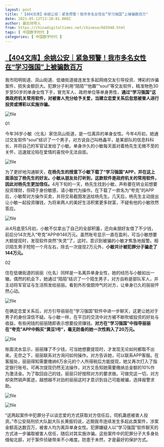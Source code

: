 ```yaml
---
layout: post
title: "【404文库】余姚公安｜紧急预警！我市多名女性在“学习强国”上被骗数百万"
date: 2021-05-12T13:28:01.000Z
author: 最后领导人
from: https://chinadigitaltimes.net/chinese/665948.html
tags: [ 中国数字时代 ]
categories: [ 中国数字时代 ]
---
```

<!--1620826081000-->
[【404文库】余姚公安｜紧急预警！我市多名女性在“学习强国”上被骗数百万](https://chinadigitaltimes.net/chinese/665948.html)
------

<div>
<p>我市阳明街道、凤山街道、低塘街道接连发生多起网络交友引导投资、博彩的诈骗案件，损失金额巨大。犯罪分子利用“陌陌”“他趣”“soul”等交友软件，精准物色30岁至50岁的单身女性下手，冒充军人、政府单位等单身男性，<strong>通过“学习强国”这类政府机关常用软件，对被害人充分给予关爱，当建立恋爱关系后忽悠被害人进行投资或博彩以实施诈骗。</strong></p><p><img src="https://chinadigitaltimes.net/chinese/files/2021/05/image-1620818858327.png" alt="file" /></p><p>01</p><p>今年36岁小敏（化名）家住凤山街道，是一位离异的单身女性。今年4月初，她通过交友软件“soul”结识了一个男子，对方说自己叫杨鑫平，是某部队的信息科科长，并将自己的军官证发给了小敏。单身许久的小敏每天面对着杨先生无微不至的关怀，迅速就沦陷在爱情的喜悦中无法自拔。</p><p><img src="https://chinadigitaltimes.net/chinese/files/2021/05/image-1620818914898.png" alt="file" /></p><p>为了更好地沟通聊天，<strong>在杨先生的授意下小敏下载了“学习强国”APP，并在这上面添加了杨先生的好友。小敏从朋友处打听到，这款软件是政府机关的常用软件，因此对杨先生更加信任。</strong>4月下旬的一天，杨先生找到小敏，声称要在转业前想要投资理财，但碍于身份敏感，请小敏代为操作。在下载了一款名为“夸克”的APP后，小敏帮对方操作买卖，并将交易截图发送给杨先生。几天后，杨先生主动提出让小敏一起投资赚钱，为将来两人的美好生活积累更多财富，不疑有他的小敏欣然答应。</p><p><img src="https://chinadigitaltimes.net/chinese/files/2021/05/image-1620818940829.png" alt="file" /></p><p>从4月底至5月初，小敏不仅拿出了自己的全部积蓄，还向亲朋好友借了不少钱，前后分14次充入“夸克”APP中146万元。虽然账号显示一直在盈利，可当小敏想要大额提现时，发现软件突然“失灵”了，这时，意识到被骗的小敏才焦急地报警。相识陌生男子短短一个月左右，除去一次提现2万元外，<strong>小敏共计被犯罪分子骗走了144万元。</strong></p><p>02</p><p>住在低塘街道的丽丽（化名）同样是一名离异单身女性，她的经历与小敏如出一辙。偶然的机会下，她通过“陌陌”结识了一个陌生男子，对方自称是部队军人，并主动将军官证与生活照发给丽丽。看到外形俊朗帅气的对方，让单身已久的丽丽怦然心动。</p><p><img src="https://chinadigitaltimes.net/chinese/files/2021/05/image-1620819037050.png" alt="file" /></p><p>在确定恋爱关系后，对方引导丽丽在“学习强国”软件中进一步聊天，这更让她对于男子的身份深信不疑。与小敏一样，在平日的交流中对方被不断吹嘘投资的好处与收益，有些闲钱的丽丽随即表示想要投资赚钱。<strong>对方在“学习强国”中指导丽丽在“夸克”APP中购买“黄豆1号”，毫无防备的她一次性购入了20万元。</strong></p><p><img src="https://chinadigitaltimes.net/chinese/files/2021/05/image-1620819059770.png" alt="file" /></p><p>账面流水显示，丽丽赚了不少钱，可当她想要提现时，才发现无论如何都取不出来。无奈之下，丽丽联系对方询问如何操作。对方告诉她，可以联系APP客服。在客服处，丽丽得知需要缴纳6万余元的个人所得税后方能提现，她又再次打入了指定银行账号。可再次提现仍然无法操作，对方又告知她需要缴纳总金额的10%作为激活金。为了取回自己的钱，丽丽只好按照对方的要求做。可做完这一切，对方却突然销声匿迹，越想越不对劲的丽丽这时才意识到自己可能被骗，选择报警求助。</p><p><img src="https://chinadigitaltimes.net/chinese/files/2021/05/image-1620826001572.png" alt="file" /></p><p><img src="https://chinadigitaltimes.net/chinese/files/2021/05/image-1620826031728.png" alt="file" /></p><p>“这两起案件中犯罪分子以谈恋爱的方式获取对方信任后，伺机蛊惑被害人投资。”市公安局刑侦大队副大队长黄振钧说，近期我市连续发生多起此类案件，涉案金额高达数百万，被害人均为离异单身女性。犯罪嫌疑人以“学习强国”软件聊天的方式进一步骗取被害人信任，随后对其实施诈骗。这些案件中的犯罪分子大多身处缅甸北部，对于案件侦破带来不小难度。防患于未然，才是最好的保护方式。</p>
</div>
